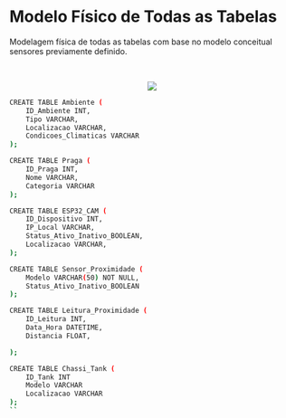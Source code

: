 # Modelo Físico de Todas as Tabelas
Modelagem física de todas as tabelas com base no modelo conceitual sensores previamente definido.

<br>

<p align="center">
<img src="https://github.com/user-attachments/assets/ce445e25-53cb-4d5c-9826-ee8858f81265" >
  <p align="center">
      
```sh
CREATE TABLE Ambiente (
    ID_Ambiente INT,
    Tipo VARCHAR,
    Localizacao VARCHAR,
    Condicoes_Climaticas VARCHAR
);

CREATE TABLE Praga (
    ID_Praga INT,
    Nome VARCHAR,
    Categoria VARCHAR
);

CREATE TABLE ESP32_CAM (
    ID_Dispositivo INT,
    IP_Local VARCHAR,
    Status_Ativo_Inativo_BOOLEAN,
    Localizacao VARCHAR,
);

CREATE TABLE Sensor_Proximidade (
    Modelo VARCHAR(50) NOT NULL,
    Status_Ativo_Inativo_BOOLEAN
);

CREATE TABLE Leitura_Proximidade (
    ID_Leitura INT,
    Data_Hora DATETIME,
    Distancia FLOAT,

);

CREATE TABLE Chassi_Tank (
    ID_Tank INT
    Modelo VARCHAR
    Localizacao VARCHAR
);
``

